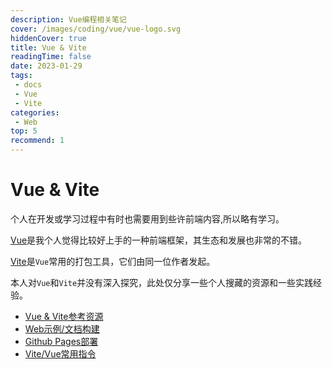 ```yaml
---
description: Vue编程相关笔记
cover: /images/coding/vue/vue-logo.svg
hiddenCover: true 
title: Vue & Vite
readingTime: false
date: 2023-01-29
tags:
 - docs
 - Vue
 - Vite
categories:
 - Web
top: 5
recommend: 1
---
```


# Vue & Vite

个人在开发或学习过程中有时也需要用到些许前端内容,所以略有学习。

[Vue](https://cn.vuejs.org/guide/introduction.html)是我个人觉得比较好上手的一种前端框架，其生态和发展也非常的不错。

[Vite](https://cn.vitejs.dev/)是`Vue`常用的打包工具，它们由同一位作者发起。

本人对`Vue`和`Vite`并没有深入探究，此处仅分享一些个人搜藏的资源和一些实践经验。

* [Vue & Vite参考资源](./reference.md)
* [Web示例/文档构建](./docs-build.md)
* [Github Pages部署](./gh-pages.md)
* [Vite/Vue常用指令](./command.md)